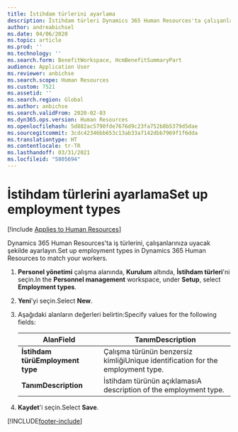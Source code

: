```yaml
---
title: İstihdam türlerini ayarlama
description: İstihdam türleri Dynamics 365 Human Resources'ta çalışanlarınızla eşleşecek şekilde ayarlanabilir.
author: andreabichsel
ms.date: 04/06/2020
ms.topic: article
ms.prod: ''
ms.technology: ''
ms.search.form: BenefitWorkspace, HcmBenefitSummaryPart
audience: Application User
ms.reviewer: anbichse
ms.search.scope: Human Resources
ms.custom: 7521
ms.assetid: ''
ms.search.region: Global
ms.author: anbichse
ms.search.validFrom: 2020-02-03
ms.dyn365.ops.version: Human Resources
ms.openlocfilehash: 5d882ac5790fde7676d9c23fa752b8b5379d5dae
ms.sourcegitcommit: 3cdc42346bb653c13ab33a7142dbb7969f1f6dda
ms.translationtype: HT
ms.contentlocale: tr-TR
ms.lasthandoff: 03/31/2021
ms.locfileid: "5805694"
---
```

# <a name="set-up-employment-types"></a><span data-ttu-id="ac602-103">İstihdam türlerini ayarlama</span><span class="sxs-lookup"><span data-stu-id="ac602-103">Set up employment types</span></span>

[!include [Applies to Human Resources](../includes/applies-to-hr.md)]

<span data-ttu-id="ac602-104">Dynamics 365 Human Resources'ta iş türlerini, çalışanlarınıza uyacak şekilde ayarlayın.</span><span class="sxs-lookup"><span data-stu-id="ac602-104">Set up employment types in Dynamics 365 Human Resources to match your workers.</span></span>

1. <span data-ttu-id="ac602-105">**Personel yönetimi** çalışma alanında, **Kurulum** altında, **İstihdam türleri**'ni seçin.</span><span class="sxs-lookup"><span data-stu-id="ac602-105">In the **Personnel management** workspace, under **Setup**, select **Employment types**.</span></span>

2. <span data-ttu-id="ac602-106">**Yeni**'yi seçin.</span><span class="sxs-lookup"><span data-stu-id="ac602-106">Select **New**.</span></span>

3. <span data-ttu-id="ac602-107">Aşağıdaki alanların değerleri belirtin:</span><span class="sxs-lookup"><span data-stu-id="ac602-107">Specify values for the following fields:</span></span>

   | <span data-ttu-id="ac602-108">Alan</span><span class="sxs-lookup"><span data-stu-id="ac602-108">Field</span></span> | <span data-ttu-id="ac602-109">Tanım</span><span class="sxs-lookup"><span data-stu-id="ac602-109">Description</span></span> |
   | --- | --- |
   | <span data-ttu-id="ac602-110">**İstihdam türü**</span><span class="sxs-lookup"><span data-stu-id="ac602-110">**Employment type**</span></span> | <span data-ttu-id="ac602-111">Çalışma türünün benzersiz kimliği</span><span class="sxs-lookup"><span data-stu-id="ac602-111">Unique identification for the employment type.</span></span> |
   | <span data-ttu-id="ac602-112">**Tanım**</span><span class="sxs-lookup"><span data-stu-id="ac602-112">**Description**</span></span> | <span data-ttu-id="ac602-113">İstihdam türünün açıklaması</span><span class="sxs-lookup"><span data-stu-id="ac602-113">A description of the employment type.</span></span> |

4. <span data-ttu-id="ac602-114">**Kaydet**'i seçin.</span><span class="sxs-lookup"><span data-stu-id="ac602-114">Select **Save**.</span></span> 


[!INCLUDE[footer-include](../includes/footer-banner.md)]